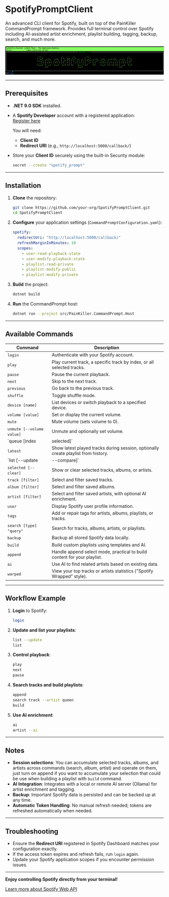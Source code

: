 # SpotifyPromptClient

An advanced CLI client for Spotify, built on top of the PainKiller CommandPrompt framework.
Provides full terminal control over Spotify including AI-assisted artist enrichment, playlist building, tagging, backup, search, and much more.

<img src="images/logo2.png" width="640">

---

## Prerequisites

- **.NET 9.0 SDK** installed.
- A **Spotify Developer** account with a registered application:  
  [Register here](https://developer.spotify.com/dashboard/)
  
  You will need:
  - **Client ID**
  - **Redirect URI** (e.g., `http://localhost:5000/callback/`)

- Store your **Client ID** securely using the built-in Security module:

   ```bash
   secret --create "spotify_prompt"
   ```

---

## Installation

1. **Clone** the repository:

   ```bash
   git clone https://github.com/your-org/SpotifyPromptClient.git
   cd SpotifyPromptClient
   ```

2. **Configure** your application settings (`CommandPromptConfiguration.yaml`):

   ```yaml
   spotify:
     redirectUri: "http://localhost:5000/callback/"
     refreshMarginInMinutes: 10
     scopes:
       - user-read-playback-state
       - user-modify-playback-state
       - playlist-read-private
       - playlist-modify-public
       - playlist-modify-private
   ```

3. **Build** the project:

   ```bash
   dotnet build
   ```

4. **Run** the CommandPrompt host:

   ```bash
   dotnet run --project src/PainKiller.CommandPrompt.Host
   ```

---

## Available Commands

| Command          | Description                                                                         |
|------------------|-------------------------------------------------------------------------------------|
| `login`          | Authenticate with your Spotify account.                                             |
| `play`           | Play current track, a specific track by index, or all selected tracks.              |
| `pause`          | Pause the current playback.                                                         |
| `next`           | Skip to the next track.                                                              |
| `previous`       | Go back to the previous track.                                                       |
| `shuffle`        | Toggle shuffle mode.                                                                |
| `device [name]`  | List devices or switch playback to a specified device.                              |
| `volume [value]` | Set or display the current volume.                                                   |
| `mute`           | Mute volume (sets volume to 0).                                                      |
| `unmute [--volume value]` | Unmute and optionally set volume.                                           |
| `queue [index|selected]` | View or modify the playback queue.                                           |
| `latest`         | Show latest played tracks during session, optionally create playlist from history.  |
| `list [--update|--compare]` | View, update, or compare playlists.                                       |
| `selected [--clear]` | Show or clear selected tracks, albums, or artists.                              |
| `track [filter]` | Select and filter saved tracks.                                                      |
| `album [filter]` | Select and filter saved albums.                                                      |
| `artist [filter]`| Select and filter saved artists, with optional AI enrichment.                        |
| `user`           | Display Spotify user profile information.                                           |
| `tags`           | Add or repair tags for artists, albums, playlists, or tracks.                       |
| `search [type] "query"` | Search for tracks, albums, artists, or playlists.                          |
| `backup`         | Backup all stored Spotify data locally.                                              |
| `build`          | Build custom playlists using templates and AI.                                       |
| `append`         | Handle append select mode, practical to build content for your playlist.             |
| `ai`             | Use AI to find related artists based on existing data.                               |
| `warped`         | View your top tracks or artists statistics ("Spotify Wrapped" style).                |

---

## Workflow Example

1. **Login** to Spotify:

   ```bash
   login
   ```

2. **Update and list your playlists**:

   ```bash
   list --update
   list
   ```

3. **Control playback**:

   ```bash
   play
   next
   pause
   ```

4. **Search tracks and build playlists**:

   ```bash
   append
   search track --artist queen
   build
   ```

5. **Use AI enrichment**:

   ```bash
   ai
   artist --ai
   ```

---

## Notes

- **Session selections**: You can accumulate selected tracks, albums, and artists across commands (search, album, artist) and operate on them, just turn on append if you want to accumulate your selection that could be use when building a playlist with `build` command.
- **AI Integration**: Integrates with a local or remote AI server (Ollama) for artist enrichment and tagging.
- **Backup**: Important Spotify data is persisted and can be backed up at any time.
- **Automatic Token Handling**: No manual refresh needed; tokens are refreshed automatically when needed.

---

## Troubleshooting

- Ensure the **Redirect URI** registered in Spotify Dashboard matches your configuration exactly.
- If the access token expires and refresh fails, run `login` again.
- Update your Spotify application scopes if you encounter permission issues.

---

**Enjoy controlling Spotify directly from your terminal!**

[Learn more about Spotify Web API](https://developer.spotify.com/documentation/web-api)

